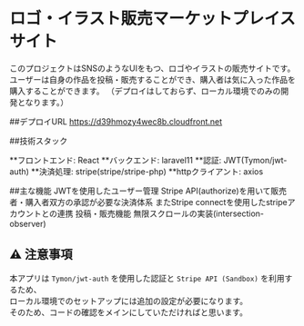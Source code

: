 # ロゴ・イラスト販売マーケットプレイスサイト
このプロジェクトはSNSのようなUIをもつ、ロゴやイラストの販売サイトです。
ユーザーは自身の作品を投稿・販売することができ、購入者は気に入った作品を購入することができます。
（デプロイはしておらず、ローカル環境でのみの開発となります。）

##デプロイURL
https://d39hmozy4wec8b.cloudfront.net

##技術スタック

**フロントエンド: React
**バックエンド: laravel11
**認証: JWT(Tymon/jwt-auth)
**決済処理: stripe(stripe/stripe-php)
**httpクライアント: axios

##主な機能
JWTを使用したユーザー管理
Stripe API(authorize)を用いて販売者・購入者双方の承認が必要な決済体系
またStripe connectを使用したstripeアカウントとの連携
投稿・販売機能
無限スクロールの実装(intersection-observer)


## ⚠️ 注意事項
本アプリは `Tymon/jwt-auth` を使用した認証と `Stripe API (Sandbox)` を利用するため、  
ローカル環境でのセットアップには追加の設定が必要になります。  
そのため、コードの確認をメインにしていただければと思います。
